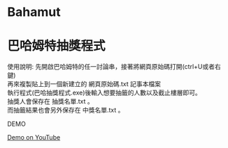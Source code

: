 # Bahamut
<h1>巴哈姆特抽獎程式</h1>

使用說明:
  先開啟巴哈姆特的任一討論串，接著將網頁原始碼打開(ctrl+U或者右鍵)<br/>
  再來複製貼上到一個新建立的 網頁原始碼.txt 記事本檔案<br/>
  執行程式(巴哈抽獎程式.exe)後輸入想要抽籤的人數以及截止樓層即可。<br/>
  抽獎人會保存在 抽獎名單.txt 。<br/>
  而抽籤結果也會另外保存在 中獎名單.txt 。<br/>

DEMO

[Demo on YouTube](https://www.youtube.com/watch?v=6AjL-HT-F6A)
